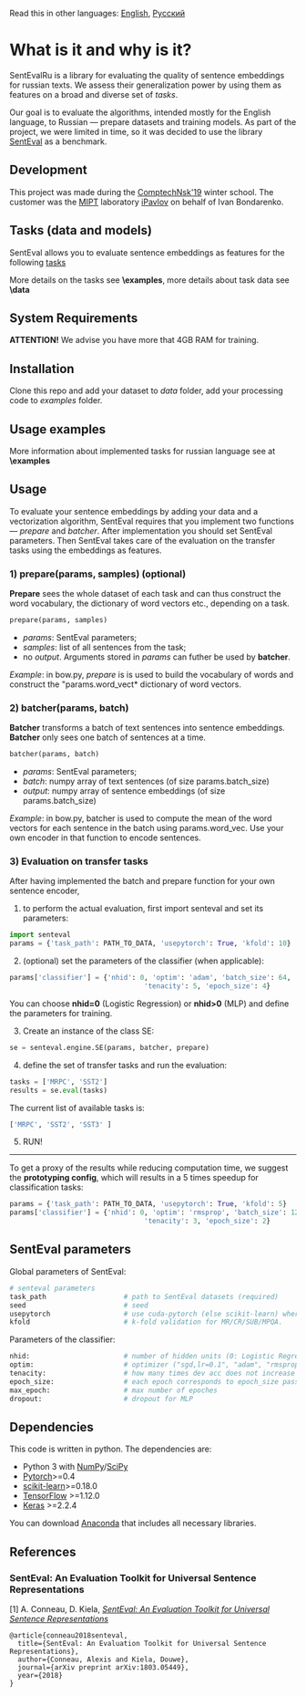 Read this in other languages: [English](README.md), [Русский](Readme.ru.md)

# What is it and why is it?

SentEvalRu is a library for evaluating the quality of sentence embeddings for russian texts. We assess their generalization power by using them as features on a broad and diverse set of *tasks*.

Our goal is to evaluate the algorithms, intended mostly for the English language, to Russian — prepare datasets and training models. As part of the project, we were limited in time, so it was decided to use the library [SentEval](https://arxiv.org/abs/1803.05449) as a benchmark.

## Development 

This project was made during the [ComptechNsk'19](http://comptech.nsk.su/) winter school. The customer was the [MIPT](https://mipt.ru/english/) laboratory [iPavlov](https://ipavlov.ai/) on behalf of Ivan Bondarenko.


## Tasks (data and models)
SentEval allows you to evaluate sentence embeddings as features for the following [tasks](\data\README.md)

More details on the tasks see **\examples**, more details about task data see **\data**

## System Requirements
**ATTENTION!** We advise you have more that 4GB RAM for training.

## Installation

Clone this repo and add your dataset to *data* folder, add your processing code to  *examples* folder.

## Usage examples

More information about implemented tasks for russian language see at **\examples**

## Usage

To evaluate your sentence embeddings by adding your data and a vectorization algorithm, SentEval requires that you implement two functions — *prepare* and *batcher*. After implementation you should set SentEval parameters. Then SentEval takes care of the evaluation on the transfer tasks using the embeddings as features.

### 1) prepare(params, samples) (optional)

**Prepare** sees the whole dataset of each task and can thus construct the word vocabulary, the dictionary of word vectors etc., depending on a task.

 ```python
 prepare(params, samples) 
 ```
 - *params*: SentEval parameters;
 - *samples*: list of all sentences from the task;
 - no *output*. Arguments stored in *params* can futher be used by **batcher**.

*Example*: in bow.py, *prepare* is is used to build the vocabulary of words and construct the "params.word_vect* dictionary of word vectors.

### 2) batcher(params, batch)

**Batcher** transforms a batch of text sentences into sentence embeddings. **Batcher** only sees one batch of sentences at a time.
 ```python
 batcher(params, batch)
 ```
- *params*: SentEval parameters;
- *batch*: numpy array of text sentences (of size params.batch_size)
- *output*: numpy array of sentence embeddings (of size params.batch_size)

*Example*: in bow.py, batcher is used to compute the mean of the word vectors for each sentence in the batch using params.word_vec. Use your own encoder in that function to encode sentences.

### 3) Evaluation on transfer tasks

After having implemented the batch and prepare function for your own sentence encoder,

1) to perform the actual evaluation, first import senteval and set its parameters:
```python
import senteval
params = {'task_path': PATH_TO_DATA, 'usepytorch': True, 'kfold': 10}
```

2) (optional) set the parameters of the classifier (when applicable):
```python
params['classifier'] = {'nhid': 0, 'optim': 'adam', 'batch_size': 64,
                                 'tenacity': 5, 'epoch_size': 4}
```
You can choose **nhid=0** (Logistic Regression) or **nhid>0** (MLP) and define the parameters for training.

3) Create an instance of the class SE:
```python
se = senteval.engine.SE(params, batcher, prepare)
```

4) define the set of transfer tasks and run the evaluation:
```python
tasks = ['MRPC', 'SST2']
results = se.eval(tasks)
```
The current list of available tasks is:
```python
['MRPC', 'SST2', 'SST3' ]
```

5) RUN! 
---
To get a proxy of the results while reducing computation time, we suggest the **prototyping config**, which will results in a 5 times speedup for classification tasks:
```python
params = {'task_path': PATH_TO_DATA, 'usepytorch': True, 'kfold': 5}
params['classifier'] = {'nhid': 0, 'optim': 'rmsprop', 'batch_size': 128,
                                 'tenacity': 3, 'epoch_size': 2}
```

## SentEval parameters
Global parameters of SentEval:
```bash
# senteval parameters
task_path                   # path to SentEval datasets (required)
seed                        # seed
usepytorch                  # use cuda-pytorch (else scikit-learn) where possible
kfold                       # k-fold validation for MR/CR/SUB/MPQA.
```

Parameters of the classifier:
```bash
nhid:                       # number of hidden units (0: Logistic Regression, >0: MLP); Default nonlinearity: Tanh
optim:                      # optimizer ("sgd,lr=0.1", "adam", "rmsprop" ..)
tenacity:                   # how many times dev acc does not increase before training stops
epoch_size:                 # each epoch corresponds to epoch_size pass on the train set
max_epoch:                  # max number of epoches
dropout:                    # dropout for MLP
```

## Dependencies

This code is written in python. The dependencies are:

* Python 3 with [NumPy](http://www.numpy.org/)/[SciPy](http://www.scipy.org/)
* [Pytorch](http://pytorch.org/)>=0.4
* [scikit-learn](http://scikit-learn.org/stable/index.html)>=0.18.0
* [TensorFlow](https://www.tensorflow.org/) >=1.12.0
* [Keras](https://keras.io/) >=2.2.4

You can download [Anaconda](https://www.anaconda.com/distribution/) that includes all necessary libraries. 
## References

### SentEval: An Evaluation Toolkit for Universal Sentence Representations

[1] A. Conneau, D. Kiela, [*SentEval: An Evaluation Toolkit for Universal Sentence Representations*](https://arxiv.org/abs/1803.05449)

```
@article{conneau2018senteval,
  title={SentEval: An Evaluation Toolkit for Universal Sentence Representations},
  author={Conneau, Alexis and Kiela, Douwe},
  journal={arXiv preprint arXiv:1803.05449},
  year={2018}
}
```